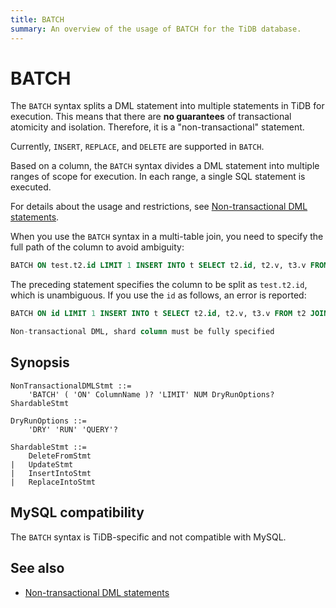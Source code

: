 ```yaml
---
title: BATCH
summary: An overview of the usage of BATCH for the TiDB database.
---
```


# BATCH

The `BATCH` syntax splits a DML statement into multiple statements in TiDB for execution. This means that there are **no guarantees** of transactional atomicity and isolation. Therefore, it is a "non-transactional" statement.

Currently, `INSERT`, `REPLACE`, and `DELETE` are supported in `BATCH`.

Based on a column, the `BATCH` syntax divides a DML statement into multiple ranges of scope for execution. In each range, a single SQL statement is executed.

For details about the usage and restrictions, see [Non-transactional DML statements](/non-transactional-dml.md).

When you use the `BATCH` syntax in a multi-table join, you need to specify the full path of the column to avoid ambiguity:

```sql
BATCH ON test.t2.id LIMIT 1 INSERT INTO t SELECT t2.id, t2.v, t3.v FROM t2 JOIN t3 ON t2.id = t3.id;
```

The preceding statement specifies the column to be split as `test.t2.id`, which is unambiguous. If you use the `id` as follows, an error is reported:

```sql
BATCH ON id LIMIT 1 INSERT INTO t SELECT t2.id, t2.v, t3.v FROM t2 JOIN t3 ON t2.id = t3.id;

Non-transactional DML, shard column must be fully specified
```

## Synopsis

```ebnf+diagram
NonTransactionalDMLStmt ::=
    'BATCH' ( 'ON' ColumnName )? 'LIMIT' NUM DryRunOptions? ShardableStmt

DryRunOptions ::=
    'DRY' 'RUN' 'QUERY'?

ShardableStmt ::=
    DeleteFromStmt
|   UpdateStmt
|   InsertIntoStmt
|   ReplaceIntoStmt
```

## MySQL compatibility

The `BATCH` syntax is TiDB-specific and not compatible with MySQL.

## See also

* [Non-transactional DML statements](/non-transactional-dml.md)
